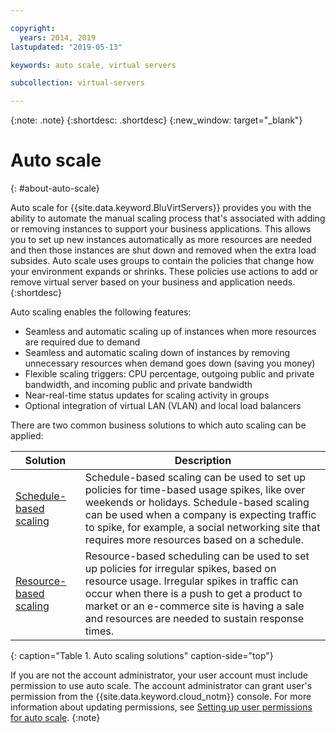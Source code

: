 ```yaml
---

copyright:
  years: 2014, 2019
lastupdated: "2019-05-13"

keywords: auto scale, virtual servers

subcollection: virtual-servers

---
```


{:note: .note}
{:shortdesc: .shortdesc}
{:new_window: target="_blank"}

# Auto scale
{: #about-auto-scale}

Auto scale for {{site.data.keyword.BluVirtServers}} provides you with the ability to automate the manual scaling process that's associated with adding or removing instances to support your business applications. This allows you to set up new instances automatically as more resources are needed and then those instances are shut down and removed when the extra load subsides. Auto scale uses groups to contain the policies that change how your environment expands or shrinks. These policies use actions to add or remove virtual server based on your business and application needs. 
{:shortdesc}

Auto scaling enables the following features:

* Seamless and automatic scaling up of instances when more resources are required due to demand
* Seamless and automatic scaling down of instances by removing unnecessary resources when demand goes down (saving you money)
* Flexible scaling triggers: CPU percentage, outgoing public and private bandwidth, and incoming public and private bandwidth
* Near-real-time status updates for scaling activity in groups
* Optional integration of virtual LAN (VLAN) and local load balancers

There are two common business solutions to which auto scaling can be applied:

| Solution | Description |
| -------- | ----------- |
| [Schedule-based scaling](/docs/vsi?topic=virtual-servers-managing-schedule-based-auto-scaling) | Schedule-based scaling can be used to set up policies for time-based usage spikes, like over weekends or holidays. Schedule-based scaling can be used when a company is expecting traffic to spike, for example, a social networking site that requires more resources based on a schedule. |
| [Resource-based scaling](/docs/vsi?topic=virtual-servers-managing-resourced-based-auto-scaling) | Resource-based scheduling can be used to set up policies for irregular spikes, based on resource usage. Irregular spikes in traffic can occur when there is a push to get a product to market or an e-commerce site is having a sale and resources are needed to sustain response times. |
{: caption="Table 1. Auto scaling solutions" caption-side="top"}

If you are not the account administrator, your user account must include permission to use auto scale. The account administrator can grant user's permission from the {{site.data.keyword.cloud_notm}} console. For more information about updating permissions, see [Setting up user permissions for auto scale](/docs/vsi?topic=virtual-servers-user-permissions-required-to-use-auto-scale).
{:note}


